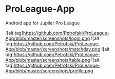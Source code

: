 # ProLeague-App
Android app for Jupiler Pro League

![alt tag]https://github.com/Petrofski/ProLeague-App/blob/master/screenshots/login.png
![alt tag]https://github.com/Petrofski/ProLeague-App/blob/master/screenshots/matchday.png
![alt tag]https://github.com/Petrofski/ProLeague-App/blob/master/screenshots/table.png
![alt tag]https://github.com/Petrofski/ProLeague-App/blob/master/screenshots/profile.png